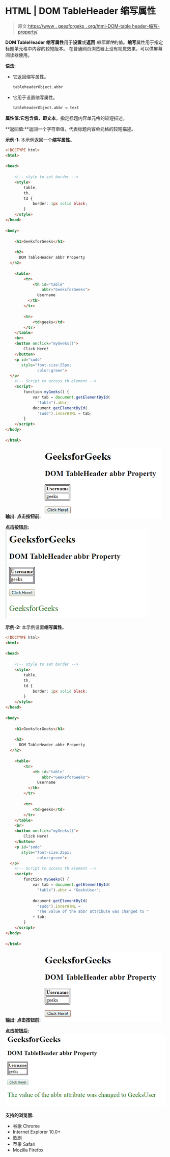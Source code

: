 # HTML | DOM TableHeader 缩写属性

> 原文:[https://www . geesforgeks . org/html-DOM-table header-缩写-property/](https://www.geeksforgeeks.org/html-dom-tableheader-abbr-property/)

**DOM TableHeader 缩写属性**用于**设置**或**返回** *缩写属性*的值。**缩写**属性用于指定标题单元格中内容的较短版本。
在普通网页浏览器上没有视觉效果，可以供屏幕阅读器使用。

**语法:**

*   它返回缩写属性。

    ```html
    tableheaderObject.abbr
    ```

*   它用于设置缩写属性。

    ```html
    tableheaderObject.abbr = text
    ```

**属性值:**它包含值，即**文本**，指定标题内容单元格的较短描述。

**返回值:**返回一个字符串值，代表标题内容单元格的较短描述。

**示例-1:** 本示例返回一个**缩写属性**。

```html
<!DOCTYPE html>
<html>

<head>

    <!-- style to set border -->
    <style>
        table,
        th,
        td {
            border: 1px solid black;
        }
    </style>
</head>

<body>

    <h1>GeeksforGeeks</h1>

    <h2>
      DOM TableHeader abbr Property
  </h2>

    <table>
        <tr>
            <th id="table" 
                abbr="GeeksforGeeks">
              Username
          </th>
        </tr>

        <tr>
            <td>geeks</td>
        </tr>
    </table>
    <br>
    <button onclick="myGeeks()">
        Click Here!
    </button>
    <p id="sudo"
       style="font-size:25px;
              color:green">
  </p>
    <!-- Script to access th element -->
    <script>
        function myGeeks() {
            var tab = document.getElementById(
              "table").abbr;
            document.getElementById(
              "sudo").innerHTML = tab;
        }
    </script>
</body>

</html>
```

**输出:**
**点击按钮前:**
![](img/4a94166ff272944ade9f2836c84745da.png)

**点击按钮后:**
![](img/7e1e768345729501cf547efa7931839a.png)

**示例-2:** 本示例设置**缩写属性**。

```html
<!DOCTYPE html>
<html>

<head>

    <!-- style to set border -->
    <style>
        table,
        th,
        td {
            border: 1px solid black;
        }
    </style>
</head>

<body>

    <h1>GeeksforGeeks</h1>

    <h2>
      DOM TableHeader abbr Property
  </h2>

    <table>
        <tr>
            <th id="table" 
                abbr="GeeksforGeeks">
              Username
          </th>
        </tr>

        <tr>
            <td>geeks</td>
        </tr>
    </table>
    <br>
    <button onclick="myGeeks()">
        Click Here!
    </button>
    <p id="sudo" 
       style="font-size:25px;
              color:green">
  </p>
    <!-- Script to access th element -->
    <script>
        function myGeeks() {
            var tab = document.getElementById(
              "table").abbr = "GeeksUser";

            document.getElementById(
              "sudo").innerHTML =
              "The value of the abbr attribute was changed to "
            + tab;
        }
    </script>
</body>

</html>
```

**输出:**
**点击按钮前:**
![](img/4a94166ff272944ade9f2836c84745da.png)

**点击按钮后:**
![](img/e3727a1b581eaf98f734708fbb2f2eb4.png)

**支持的浏览器:**

*   谷歌 Chrome
*   Internet Explorer 10.0+
*   歌剧
*   苹果 Safari
*   Mozilla Firefox